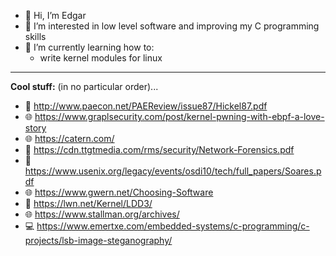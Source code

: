 - 👋 Hi, I’m Edgar
- 👀 I’m interested in low level software and improving my C programming skills
- 🌱 I’m currently learning how to:
    - write kernel modules for linux

__ __
__Cool stuff:__ (in no particular order)...
- 📖 http://www.paecon.net/PAEReview/issue87/Hickel87.pdf
- 🌐 https://www.graplsecurity.com/post/kernel-pwning-with-ebpf-a-love-story
- 🌐 https://catern.com/
- 📖 https://cdn.ttgtmedia.com/rms/security/Network-Forensics.pdf
- 📖 https://www.usenix.org/legacy/events/osdi10/tech/full_papers/Soares.pdf
- 🌐 https://www.gwern.net/Choosing-Software
- 📖 https://lwn.net/Kernel/LDD3/
- 🌐 https://www.stallman.org/archives/
- 💻 https://www.emertxe.com/embedded-systems/c-programming/c-projects/lsb-image-steganography/

<!---
egd0r/egd0r is a ✨ special ✨ repository because its `README.md` (this file) appears on your GitHub profile.
You can click the Preview link to take a look at your changes.
--->
